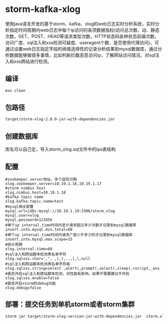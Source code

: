 storm-kafka-xlog
================

使用java语言开发的基于storm、kafka、xlog的web日志实时分析系统，实时分析指定时间周期内web日志中每个ip访问的各项数据指标(访问总次数，动、静态次数，GET、POST、HEAD等请求类型次数，HTTP状态码各种状态前缀次数，访问广度、sql注入和xss检测可疑度、useragent个数、是否使用代理访问)，可通过设置web日志指定字段的阀值选择性的记录分析结果到mysql数据库，通过分析数据能够做很多事情，比如判断拦截恶意访问ip，了解网站访问情况，对sql注入和xss跨站进行检测。


编译
--------
```Bash
mvn clean   
```


包路径    
--------
```Bash
target/storm-xlog-2.0.0-jar-with-dependencies.jar  
```

创建数据库       
--------
库名可以自己定，导入storm_xlog.sql文件中的ips表结构           


配置    
--------
```Vim
#zookeeper.server地址，多个逗号分隔          
xlog.zookeeper.server=10.19.1.16,10.19.1.17     
#storm nimbus host        
xlog.nimbus.host=10.19.1.18      
#kafka topic name         
xlog.kafka.topic.name=test    
#mysql相关配置             
mysql.url=jdbc:mysql://10.19.1.19:3306/storm_xlog          
mysql.user=xlog           
mysql.password=123456      
#单个ip interval.time时间内至少请求超过多少次数才记录到mysql数据库             
insert.into.mysql.min.total=60      
#单个ip interval.time时间内请求广度小于多少的才记录到mysql数据库           
insert.into.mysql.max.scope=15    
#统计周期      
xlog.interval.time=60
#sql注入和跨站脚本检测黑名单字符         
xlog.sqlxss.char=',", ,(,),..,|,\,null    
#sql注入和跨站脚本检测黑名单字符串         
xlog.sqlxss.string=select ,alert(,prompt(,select(,sleep(,<script,_wvs     
#是否开启sql注入和跨站脚本检测，对性能有影响，如果不需要建议不开启              
xlog.sqlxss.enable=false   
#是否开启storm的debug功能      
xlog.debug=false     
```


部署：提交任务到单机storm或者storm集群    
--------
```Bash
storm jar target/storm-xlog-version-jar-with-dependencies.jar  storm.xlog.XlogKafkaSpoutTopology xlog.properties   
```

